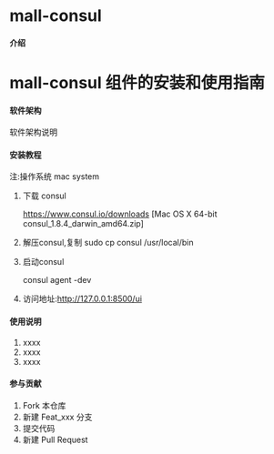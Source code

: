 # mall-consul

#### 介绍
# mall-consul 组件的安装和使用指南

#### 软件架构
软件架构说明


#### 安装教程

注:操作系统 mac system

1.  下载 consul

    https://www.consul.io/downloads
    [Mac OS X 64-bit  consul_1.8.4_darwin_amd64.zip]
2.  解压consul,复制 sudo cp consul /usr/local/bin

3.  启动consul 
    
     consul agent -dev
     
4.  访问地址:http://127.0.0.1:8500/ui
    
#### 使用说明

1.  xxxx
2.  xxxx
3.  xxxx

#### 参与贡献

1.  Fork 本仓库
2.  新建 Feat_xxx 分支
3.  提交代码
4.  新建 Pull Request
